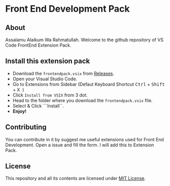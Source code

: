 # Front End Development Pack

## About

Assalamu Alaikum Wa Rahmatullah. Welcome to the github repository of VS Code FrontEnd Extension Pack.


## Install this extension pack

* Download the ```frontendpack.vsix``` from [Releases][1].
* Open your Visual Studio Code.
* Go to Extensions from Sidebar (Defaut Keyboard Shortcut <kbd>Ctrl</kbd> + <kbd>Shift</kbd> + <kbd> X </kbd> )
* Click ```Install from VSIX``` from 3 dot.
* Head to the folder where you download the ```frontendpack.vsix``` file.
* Select & Click ```Install``.
* **Enjoy!**

## Contributing

You can contribute in it by suggest me useful extensions used for Front End Development. Open a issue and fill the form. I will add this to Extension Pack. 

## License

This repository and all its contents are licensed under [MIT License][2]. 

[1]: https://github.com/rafidalhaque/frontend-vscode-extensionpack/releases
[2]: ./LICENSE